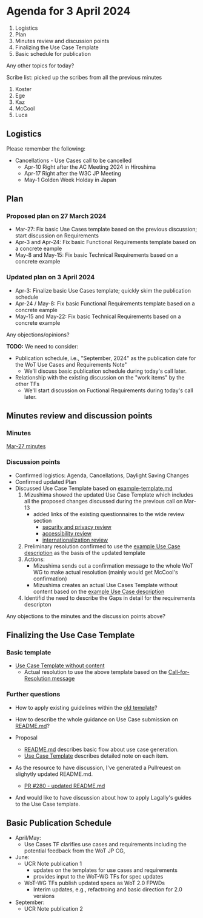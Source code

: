 # Agenda for 3 April 2024
1. Logistics
1. Plan
1. Minutes review and discussion points
1. Finalizing the Use Case Template
1. Basic schedule for publication

Any other topics for today?

Scribe list: picked up the scribes from all the previous minutes
1. Koster
1. Ege
1. Kaz
1. McCool
1. Luca

## Logistics
Please remember the following:
* Cancellations - Use Cases call to be cancelled
    * Apr-10 Right after the AC Meeting 2024 in Hiroshima
    * Apr-17 Right after the W3C JP Meeting
    * May-1 Golden Week Holday in Japan 

## Plan
### Proposed plan on 27 March 2024
* Mar-27: Fix basic Use Cases template based on the previous discussion; start discussion on Requirements
* Apr-3 and Apr-24: Fix basic Functional Requirements template based on a concrete eample
* May-8 and May-15: Fix basic Technical Requirements based on a concrete example

### Updated plan on 3 April 2024
* Apr-3: Finalize basic Use Cases template; quickly skim the publication schedule
* Apr-24 / May-8: Fix basic Functional Requirements template based on a concrete eample
* May-15 and May-22: Fix basic Technical Requirements based on a concrete example

Any objections/opinions?

**TODO:** We need to consider:
* Publication schedule, i.e., "September, 2024" as the publication date for the WoT Use Cases and Requirements Note"
    * We'll discuss basic publication schedule during today's call later.
* Relationship with the existing discussion on the "work items" by the other TFs
    * We'll start discussion on Fuctional Requirements during today's call later.

## Minutes review and discussion points

### Minutes

[Mar-27 minutes](https://www.w3.org/2024/03/27-wot-uc-minutes.html)

### Discussion points

* Confirmed logistics: Agenda, Cancellations, Daylight Saving Changes
* Confirmed updated Plan
* Discussed Use Case Template based on [example-template.md](https://github.com/w3c/wot-usecases/blob/main/USE-CASES/example-template.md)
    1. Mizushima showed the updated Use Case Template which includes all the proposed changes discussed during the previous call on Mar-13
        * added links of the existing questionnaires to the wide review section
            * [security and privacy review](https://github.com/w3c/wot-architecture/blob/main/publication/ver11/security_and_privacy.md)
            * [accessibility review](https://github.com/w3c/wot-architecture/blob/main/publication/ver11/accessibility.md)
            * [internationalization review](https://github.com/w3c/wot-architecture/blob/main/publication/ver11/internationalization.md)
    1. Preliminary resolution confirmed to use the [example Use Case description](https://github.com/w3c/wot-usecases/blob/main/USE-CASES/example-template.md) as the basis of the updated template
    1. Actions:
        * Mizushima sends out a confirmation message to the whole WoT WG to make actual resolution (mainly would get McCool's confirmation)
        * Mizushima creates an actual Use Cases Template without content based on the [example Use Case description](https://github.com/w3c/wot-usecases/blob/main/USE-CASES/example-template.md)
    1. Identifid the need to describe the Gaps in detail for the requirements descripton

Any objections to the minutes and the discussion points above?

## Finalizing the Use Case Template
### Basic template
* [Use Case Template without content](https://github.com/w3c/wot-usecases/blob/main/USE-CASES/use-case-template-2024.md)
    * Actual resolution to use the above template based on the [Call-for-Resolution message](https://lists.w3.org/Archives/Public/public-wot-ig/2024Mar/0019.html)

### Further questions
* How to apply existing guidelines within the [old template](https://github.com/w3c/wot-usecases/blob/main/USE-CASES/use-case-template.md)?
* How to describe the whole guidance on Use Case submission on [README.md](https://github.com/w3c/wot-usecases/blob/main/USE-CASES/README.md)?

* Proposal
    * [README.md](https://github.com/w3c/wot-usecases/blob/main/USE-CASES/README.md) describes basic flow about use case generation.
    * [Use Case Template](https://github.com/w3c/wot-usecases/blob/main/USE-CASES/use-case-template-2024.md) describes detailed note on each item.

* As the resource to have discussion, I've generated a Pullreuest on slighytly updated README.md.
    * [PR #280 - updated README.md](https://github.com/w3c/wot-usecases/pull/280)
* And would like to have discussion about how to apply Lagally's guides to the Use Case template.

## Basic Publication Schedule
* April/May:
    * Use Cases TF clarifies use cases and requirements including the potential feedback from the WoT JP CG,
* June:
    * UCR Note publication 1
        * updates on the templates for use cases and requirements
        * provides input to the WoT-WG TFs for spec updates
    * WoT-WG TFs publish updated specs as WoT 2.0 FPWDs
        * Interim updates, e.g., refactroing and basic direction for 2.0 versions
* September:
    * UCR Note publication 2
